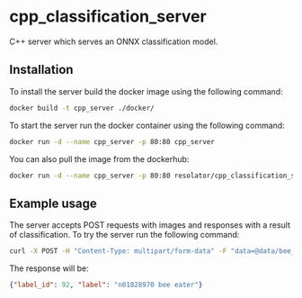 # cpp_classification_server
C++ server which serves an ONNX classification model.

## Installation
To install the server build the docker image using the following command:
```sh
docker build -t cpp_server ./docker/
```

To start the server run the docker container using the following command:
```sh
docker run -d --name cpp_server -p 80:80 cpp_server
```

You can also pull the image from the dockerhub:
```sh
docker run -d --name cpp_server -p 80:80 resolator/cpp_classification_server:latest
```

## Example usage
The server accepts POST requests with images and responses with a result of classification.
To try the server run the following command:
```sh
curl -X POST -H "Content-Type: multipart/form-data" -F "data=@data/bee_eater.jpg" 127.0.0.1/classify
```

The response will be:
```json
{"label_id": 92, "label": "n01828970 bee eater"}
```